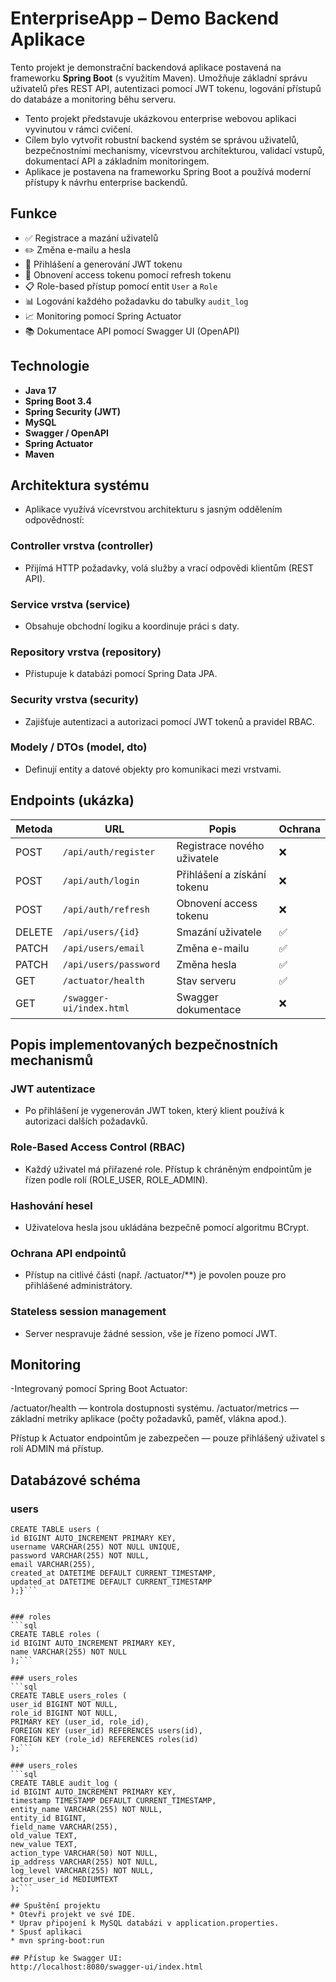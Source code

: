 # EnterpriseApp – Demo Backend Aplikace

Tento projekt je demonstrační backendová aplikace postavená na frameworku **Spring Boot** (s využitím Maven). Umožňuje základní správu uživatelů přes REST API, autentizaci pomocí JWT tokenu, logování přístupů do databáze a monitoring běhu serveru.

- Tento projekt představuje ukázkovou enterprise webovou aplikaci vyvinutou v rámci cvičení.
- Cílem bylo vytvořit robustní backend systém se správou uživatelů, bezpečnostními mechanismy, vícevrstvou architekturou, validací vstupů, dokumentací API a základním monitoringem.
- Aplikace je postavena na frameworku Spring Boot a používá moderní přístupy k návrhu enterprise backendů.


## Funkce

- ✅ Registrace a mazání uživatelů
- ✏️ Změna e-mailu a hesla
- 🔐 Přihlášení a generování JWT tokenu
- 🔁 Obnovení access tokenu pomocí refresh tokenu
- 📋 Role-based přístup pomocí entit `User` a `Role`
- 📊 Logování každého požadavku do tabulky `audit_log`
- 📈 Monitoring pomocí Spring Actuator
- 📚 Dokumentace API pomocí Swagger UI (OpenAPI)

## Technologie

- **Java 17**
- **Spring Boot 3.4**
- **Spring Security (JWT)**
- **MySQL**
- **Swagger / OpenAPI**
- **Spring Actuator**
- **Maven**

## Architektura systému
- Aplikace využívá vícevrstvou architekturu s jasným oddělením odpovědností:

### Controller vrstva (controller)
- Přijímá HTTP požadavky, volá služby a vrací odpovědi klientům (REST API).

### Service vrstva (service)
- Obsahuje obchodní logiku a koordinuje práci s daty.

### Repository vrstva (repository)
- Přistupuje k databázi pomocí Spring Data JPA.

### Security vrstva (security)
- Zajišťuje autentizaci a autorizaci pomocí JWT tokenů a pravidel RBAC.

### Modely / DTOs (model, dto)
- Definují entity a datové objekty pro komunikaci mezi vrstvami.

## Endpoints (ukázka)

| Metoda | URL                   | Popis                          | Ochrana |
|--------|------------------------|--------------------------------|---------|
| POST   | `/api/auth/register`   | Registrace nového uživatele    | ❌      |
| POST   | `/api/auth/login`      | Přihlášení a získání tokenu    | ❌      |
| POST   | `/api/auth/refresh`    | Obnovení access tokenu         | ❌      |
| DELETE | `/api/users/{id}`      | Smazání uživatele              | ✅      |
| PATCH  | `/api/users/email`     | Změna e-mailu                  | ✅      |
| PATCH  | `/api/users/password`  | Změna hesla                    | ✅      |
| GET    | `/actuator/health`     | Stav serveru                   | ✅      |
| GET    | `/swagger-ui/index.html` | Swagger dokumentace          | ❌      |

## Popis implementovaných bezpečnostních mechanismů

### JWT autentizace
- Po přihlášení je vygenerován JWT token, který klient používá k autorizaci dalších požadavků.

### Role-Based Access Control (RBAC)
- Každý uživatel má přiřazené role. Přístup k chráněným endpointům je řízen podle rolí (ROLE_USER, ROLE_ADMIN).

### Hashování hesel
- Uživatelova hesla jsou ukládána bezpečně pomocí algoritmu BCrypt.

### Ochrana API endpointů
- Přístup na citlivé části (např. /actuator/**) je povolen pouze pro přihlášené administrátory.

### Stateless session management
- Server nespravuje žádné session, vše je řízeno pomocí JWT.

## Monitoring
-Integrovaný pomocí Spring Boot Actuator:

/actuator/health — kontrola dostupnosti systému.
/actuator/metrics — základní metriky aplikace (počty požadavků, paměť, vlákna apod.).

Přístup k Actuator endpointům je zabezpečen — pouze přihlášený uživatel s rolí ADMIN má přístup.

## Databázové schéma

### users
```sql{
CREATE TABLE users (
id BIGINT AUTO_INCREMENT PRIMARY KEY,
username VARCHAR(255) NOT NULL UNIQUE,
password VARCHAR(255) NOT NULL,
email VARCHAR(255),
created_at DATETIME DEFAULT CURRENT_TIMESTAMP,
updated_at DATETIME DEFAULT CURRENT_TIMESTAMP
);}```


### roles
```sql
CREATE TABLE roles (
id BIGINT AUTO_INCREMENT PRIMARY KEY,
name VARCHAR(255) NOT NULL
);```

### users_roles
```sql
CREATE TABLE users_roles (
user_id BIGINT NOT NULL,
role_id BIGINT NOT NULL,
PRIMARY KEY (user_id, role_id),
FOREIGN KEY (user_id) REFERENCES users(id),
FOREIGN KEY (role_id) REFERENCES roles(id)
);```

### users_roles
```sql
CREATE TABLE audit_log (
id BIGINT AUTO_INCREMENT PRIMARY KEY,
timestamp TIMESTAMP DEFAULT CURRENT_TIMESTAMP,
entity_name VARCHAR(255) NOT NULL,
entity_id BIGINT,
field_name VARCHAR(255),
old_value TEXT,
new_value TEXT,
action_type VARCHAR(50) NOT NULL,
ip_address VARCHAR(255) NOT NULL,
log_level VARCHAR(255) NOT NULL,
actor_user_id MEDIUMTEXT
);```

## Spuštění projektu
* Otevři projekt ve své IDE.
* Uprav připojení k MySQL databázi v application.properties.
* Spusť aplikaci
* mvn spring-boot:run

## Přístup ke Swagger UI:
http://localhost:8080/swagger-ui/index.html
